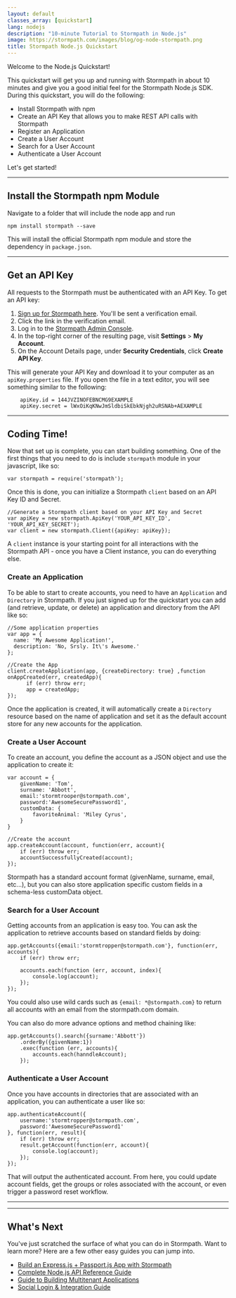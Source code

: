 ```yaml
---
layout: default
classes_array: [quickstart]
lang: nodejs
description: "10-minute Tutorial to Stormpath in Node.js"
image: https://stormpath.com/images/blog/og-node-stormpath.png
title: Stormpath Node.js Quickstart
---
```

Welcome to the Node.js Quickstart!

This quickstart will get you up and running with Stormpath in about 10 minutes and give you a good initial feel for the Stormpath Node.js SDK.  During this quickstart, you will do the following:

 * Install Stormpath with npm
 * Create an API Key that allows you to make REST API calls with Stormpath
 * Register an Application
 * Create a User Account
 * Search for a User Account
 * Authenticate a User Account
 
Let's get started!

***

##  Install the Stormpath <b>npm</b> Module

Navigate to a folder that will include the node app and run

    npm install stormpath --save

This will install the official Stormpath npm module and store the dependency in `package.json`.

***

## Get an API Key

All requests to the Stormpath must be authenticated with an API Key. To get an API key:

1. [Sign up for Stormpath here](https://api.stormpath.com/register).  You'll be sent a verification email.
1. Click the link in the verification email. 
1. Log in to the [Stormpath Admin Console](https://api.stormpath.com).
1. In the top-right corner of the resulting page, visit **Settings** > **My Account**.
1. On the Account Details page, under **Security Credentials**, click **Create API Key**.

 This will generate your API Key and download it to your computer as an `apiKey.properties` file. If you open the file in a text editor, you will see something similar to the following:

        apiKey.id = 144JVZINOFEBNCMG9EXAMPLE
        apiKey.secret = lWxOiKqKNwJmSldbiSkEbkNjgh2uRSNAb+AEXAMPLE

***
## Coding Time!

Now that set up is complete, you can start building something.  One of the first things that you need to do is include `stormpath` module in your javascript, like so:

    var stormpath = require('stormpath');

Once this is done, you can initialize a Stormpath `client` based on an API Key ID and Secret.  

    //Generate a Stormpath client based on your API Key and Secret
    var apiKey = new stormpath.ApiKey('YOUR_API_KEY_ID', 'YOUR_API_KEY_SECRET');
    var client = new stormpath.Client({apiKey: apiKey});

A `client` instance is your starting point for all interactions with the Stormpath API - once you have a Client instance, you can do everything else. 

### Create an Application
To be able to start to create accounts, you need to have an `Application` and `Directory` in Stormpath.  If you just signed up for the quickstart you can add (and retrieve, update, or delete) an application and directory from the API like so:

    //Some application properties
    var app = {
      name: 'My Awesome Application!',
      description: 'No, Srsly. It\'s Awesome.'
    };

    //Create the App
    client.createApplication(app, {createDirectory: true} ,function onAppCreated(err, createdApp){
          if (err) throw err;
          app = createdApp;
    });

Once the application is created, it will automatically create a `Directory` resource based on the name of application and set it as the default account store for any new accounts for the application.

### Create a User Account
To create an account, you define the account as a JSON object and use the application to create it:

    var account = {
        givenName: 'Tom',
        surname: 'Abbott',
        email:'stormtrooper@stormpath.com',
        password:'AwesomeSecurePassword1',
        customData: {
            favoriteAnimal: 'Miley Cyrus',
        }
    }

    //Create the account
    app.createAccount(account, function(err, account){
        if (err) throw err;
        accountSuccessfullyCreated(account);
    });

Stormpath has a standard account format (givenName, surname, email, etc...), but you can also store application specific custom fields in a schema-less customData object.

### Search for a User Account
Getting accounts from an application is easy too.  You can ask the application to retrieve accounts based on standard fields by doing:

    app.getAccounts({email:'stormtropper@stormpath.com'}, function(err, accounts){
        if (err) throw err;

        accounts.each(function (err, account, index){
            console.log(account);
        });
    });

You could also use wild cards such as `{email: *@stormpath.com}` to return all accounts with an email from the stormpath.com domain.

You can also do more advance options and method chaining like:

    app.getAccounts().search({surname:'Abbott'})
        .orderBy({givenName:1})
        .exec(function (err, accounts){
            accounts.each(hanndleAccount);
        });

### Authenticate a User Account
Once you have accounts in directories that are associated with an application, you can authenticate a user like so:

    app.authenticateAccount({
        username:'stormtropper@stormpath.com',
        password:'AwesomeSecurePassword1'
    }, function(err, result){
        if (err) throw err;
        result.getAccount(function(err, account){
            console.log(account);
        });
    });

That will output the authenticated account.  From here, you could update account fields, get the groups or roles associated with the account, or even trigger a password reset workflow.

***
<!-- >## Help us spread the word

If you found this tutorial helpful and think our product is cool, please help us out with a quick tweet.

Look! We even make it easy for you with a nice button :)

-->

***
## What's Next

You've just scratched the surface of what you can do in Stormpath.  Want to learn more?  Here are a few other easy guides you can jump into.

* [Build an Express.js + Passport.js App with Stormpath](https://github.com/stormpath/passport-stormpath)
* [Complete Node.js API Reference Guide]((http://docs.stormpath.com/nodejs/api/home))
* [Guide to Building Multitenant Applications](http://docs.stormpath.com/guides/multi-tenant/)
* [Social Login & Integration Guide](http://docs.stormpath.com/guides/social-integrations/)
